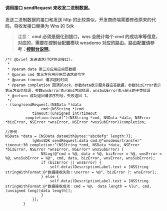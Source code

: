 #### 调用接口 sendRequest 来收发二进制数据。
发送二进制数据的接口和发送 http 的比较类似，开发商终端需要修改原来的代码，将收发接口替换为 Wns 的 Sdk
>注意：
> **cmd 必须是细化到接口，wns 会统计每个 cmd 的成功率等信息，对应的，需要在控制台配置模块 wnsdemo 对应的路由。路由配置请参考：[控制台说明](http://cloud.tencent.com/doc/product/276/%E6%8E%A7%E5%88%B6%E5%8F%B0%E8%AF%B4%E6%98%8E)。**

```
/*! @brief 发送请求(TCP协议接口)。
 *
 * @param data 第三方应用应用层数据
 * @param cmd 第三方应用应用层请求命令字
 * @param timeout 请求超时时间
 * @param completion 回调Block，参数data表示服务器应答数据，参数bizError表示第三方业务错误，参数wnsError表示Wns内部错误，wnsSubError表示Wns的子类错误
 * @return 成功返回请求序列号，失败返回-1。
 */
- (long)sendRequest:(NSData *)data
                cmd:(NSString *)cmd
            timeout:(unsigned int)timeout
         completion:(void(^)(NSString *cmd, NSData *data, NSError *bizError, NSError *wnsError, NSError *wnsSubError))completion;

//示例 
NSData *data = [NSData dataWithBytes:"abcdefg" length:7];
            [gWnsSDK sendRequest:data cmd:@"wnsdemo/transfer" timeout:30 completion:^(NSString *cmd, NSData *data, NSError *bizError, NSError *wnsError, NSError* wnsSubError) {
                NSLog(@"cmd = %@, data = %@, bizError = %@, wnsError = %@, wnsSubError = %@", cmd, data, bizError, wnsError, wnsSubError);
                if (bizError || wnsError) {
                    self.detailDescriptionLabel.text = [NSString stringWithFormat:@"数据接收失败！\nerror = %@", bizError ?: wnsError];
                } else {
                    self.detailDescriptionLabel.text = [NSString stringWithFormat:@"数据接收成功：cmd = %@， data length = %lu", cmd, (unsigned long)[data length]];
                }
            }];
        }
```

